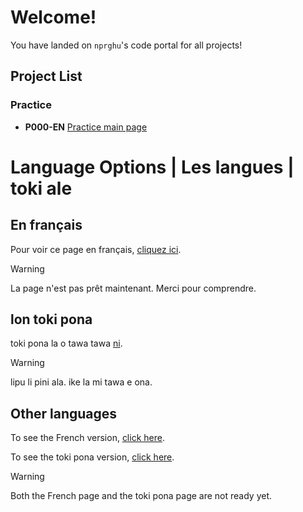 # Welcome!

You have landed on `nprghu`'s code portal for all projects!


## Project List

### Practice

- **P000-EN** [Practice main page](nprghu.github.com/practice)

# Language Options | Les langues | toki ale

## En français

Pour voir ce page en français, [cliquez ici](nprghu.github.com/fr-acceuil).

> [!WARNING]
> La page n'est pas prêt maintenant. Merci pour comprendre.

## lon toki pona

toki pona la o tawa tawa [ni](npr.github.com/tok-tomo).

> [!WARNING]
> lipu li pini ala. ike la mi tawa e ona.

## Other languages

To see the French version, [click here](/fr-acceuil).

To see the toki pona version, [click here](/tok-tomo).

> [!WARNING]
> Both the French page and the toki pona page are not ready yet.
